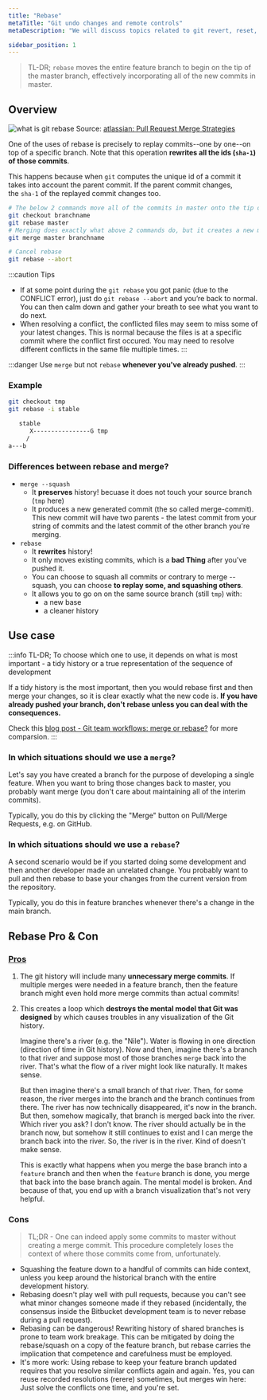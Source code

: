 ```yaml
---
title: "Rebase"
metaTitle: "Git undo changes and remote controls"
metaDescription: "We will discuss topics related to git revert, reset, rebase, stash, fetch, pull, push and merge."

sidebar_position: 1
---
```


> TL-DR; `rebase` moves the entire feature branch to begin on the tip of the master branch, effectively incorporating all of the new commits in master.

## Overview

![what is git rebase](/img/software-development/version-control/rebase.png)
Source: [atlassian: Pull Request Merge Strategies](https://blog.developer.atlassian.com/pull-request-merge-strategies-the-great-debate/)


One of the uses of rebase is precisely to replay commits--one by one--on top of a specific branch. Note that this operation **rewrites all the ids (`sha-1`) of those commits**.

This happens because when `git` computes the unique id of a commit it takes into account the parent commit. If the parent commit changes, the `sha-1` of the replayed commit changes too.

```bash
# The below 2 commands move all of the commits in master onto the tip of branchname.
git checkout branchname
git rebase master
# Merging does exactly what above 2 commands do, but it creates a new merge commit. 
git merge master branchname

# Cancel rebase
git rebase --abort
```

:::caution Tips
- If at some point during the `git rebase` you got panic (due to the CONFLICT error), just do `git rebase --abort` and you’re back to normal. You can then calm down and gather your breath to see what you want to do next.
- When resolving a conflict, the conflicted files may seem to miss some of your latest changes. This is normal because the files is at a specific commit where the conflict first occured. You may need to resolve different conflicts in the same file multiple times.
:::

:::danger
Use `merge` but not `rebase` **whenever you've already pushed**.
:::

### Example

```bash
git checkout tmp
git rebase -i stable

   stable
      X----------------G tmp
     /
a---b
```

### Differences between rebase and merge?

- `merge --squash`
    - It **preserves** history! becuase it does not touch your source branch (`tmp` here)
    - It produces a new generated commit (the so called merge-commit). 
    This new commit will have two parents - the latest commit from your string of commits and the latest commit of the other branch you're merging.
- `rebase`
    - It **rewrites** history!
    - It only moves existing commits, which is a **bad Thing** after you've pushed it.
    - You can choose to squash all commits or contrary to merge --squash, you can choose **to replay some, and squashing others**.
    - It allows you to go on on the same source branch (still `tmp`) with:
        - a new base
        - a cleaner history
## Use case

:::info TL-DR; 
To choose which one to use, it depends on what is most important - a tidy history or a true representation of the sequence of development

If a tidy history is the most important, then you would rebase first and then merge your changes, so it is clear exactly what the new code is. **If you have already pushed your branch, don't rebase unless you can deal with the consequences.**

Check this [blog post - Git team workflows: merge or rebase?](https://www.atlassian.com/git/articles/git-team-workflows-merge-or-rebase) for more comparsion.
:::


### In which situations should we use a `merge`?
Let's say you have created a branch for the purpose of developing a single feature. When you want to bring those changes back to master, you probably want merge (you don't care about maintaining all of the interim commits).

Typically, you do this by clicking the "Merge" button on Pull/Merge Requests, e.g. on GitHub.

### In which situations should we use a `rebase`?
A second scenario would be if you started doing some development and then another developer made an unrelated change. You probably want to pull and then rebase to base your changes from the current version from the repository.

Typically, you do this in feature branches whenever there's a change in the main branch.

## Rebase Pro & Con

### [Pros](https://stackoverflow.com/questions/804115/when-do-you-use-git-rebase-instead-of-git-merge#:~:text=Use%20rebase%20whenever%20you%20want,change%20in%20the%20main%20branch.)

1. The git history will include many **unnecessary merge commits**. If multiple merges were needed in a feature branch, then the feature branch might even hold more merge commits than actual commits!

2. This creates a loop which **destroys the mental model that Git was designed** by which causes troubles in any visualization of the Git history.

    Imagine there's a river (e.g. the "Nile"). Water is flowing in one direction (direction of time in Git history). Now and then, imagine there's a branch to that river and suppose most of those branches `merge` back into the river. That's what the flow of a river might look like naturally. It makes sense.

    But then imagine there's a small branch of that river. Then, for some reason, the river merges into the branch and the branch continues from there. The river has now technically disappeared, it's now in the branch. But then, somehow magically, that branch is merged back into the river. Which river you ask? I don't know. The river should actually be in the branch now, but somehow it still continues to exist and I can merge the branch back into the river. So, the river is in the river. Kind of doesn't make sense.

    This is exactly what happens when you merge the base branch into a `feature` branch and then when the `feature` branch is done, you merge that back into the base branch again. The mental model is broken. And because of that, you end up with a branch visualization that's not very helpful.

### Cons

> TL;DR - One can indeed apply some commits to master without creating a merge commit. This procedure completely loses the context of where those commits come from, unfortunately.

- Squashing the feature down to a handful of commits can hide context, unless you keep around the historical branch with the entire development history.
- Rebasing doesn't play well with pull requests, because you can't see what minor changes someone made if they rebased (incidentally, the consensus inside the Bitbucket development team is to never rebase during a pull request).
- Rebasing can be dangerous! Rewriting history of shared branches is prone to team work breakage. This can be mitigated by doing the rebase/squash on a copy of the feature branch, but rebase carries the implication that competence and carefulness must be employed.
- It's more work: Using rebase to keep your feature branch updated requires that you resolve similar conflicts again and again. Yes, you can reuse recorded resolutions (rerere) sometimes, but merges win here: Just solve the conflicts one time, and you're set.
